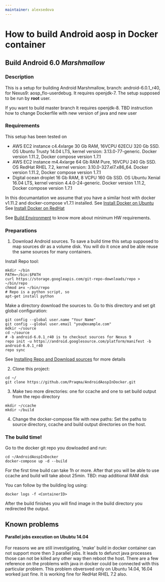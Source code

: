 ```yaml
---
maintainer: alexsedova
---
```


# How to build Android aosp in Docker container


## Build Android 6.0 *Marshmallow*
### Description 

This is a setup for building Android Marshmallow, branch: android-6.0.1\_r40, for Nexus9: aosp_flo-userdebug. It requires openjdk-7. The setup supposed to be run by **root** user. 

If you want to build master branch It requires openjdk-8. TBD instruction how to change Dockerfile with new version of java and new user 

### Requirements
This setup has been tested on

* AWS EC2 instance c4.4xlarge 30 Gb RAM, 16VCPU 62ECU 320 Gb SSD. OS Ubuntu Trusty 14.04 LTS, kernel version: 3.13.0-77-generic. Docker version 1.11.2, Docker compose version 1.7.1
* AWS EC2 instance m4.4xlarge 64 Gb RAM Pure, 16VCPU 240 Gb SSD. OS RedHat RHEL 7.2, kernel version: 3.10.0-327.el7.x86_64. Docker version 1.11.2, Docker compose version 1.7.1
* Digital ocean droplet 16 Gb RAM, 8 VCPU 160 Gb SSD. OS Ubuntu Xenial 16.04 LTS, kernel version 4.4.0-24-generic. Docker version 1.11.2, Docker compose version 1.7.1

In this documantation we assume that you have a similar host with docker v1.11.2 and docker-compose v1.7.1 installed. See [Install Docker on Ubuntu](https://docs.docker.com/engine/installation/linux/ubuntulinux/)
See [Install Docker on RedHat](https://docs.docker.com/engine/installation/linux/rhel/)

See [Build Environment](https://source.android.com/source/requirements.html#hardware-requirements) to know more about minimum HW requirements. 

### Preparations 
1. Download Android sources. To save a build time this setup supposed to map sources dir as a volume disk. You will do it once and be able reuse the same sources for many containers.

 Install Repo tool:
 
 ```
 mkdir ~/bin
 PATH=~/bin:$PATH
 curl https://storage.googleapis.com/git-repo-downloads/repo > ~/bin/repo
 chmod a+x ~/bin/repo
 # Repo is a python script, so
 apt-get install python
 ```

 Make a directory download the sources to.
 Go to this directory and set git global configuration:

 ```
 git config --global user.name "Your Name"
 git config --global user.email "you@example.com"
 mdkir ~/source
 cd ~/source
 # -b android-6.0.1_r40 is to checkout sources for Nexus 9
 repo init -u https://android.googlesource.com/platform/manifest -b android-6.0.1_r40
 repo sync
 ```
 See [Installing Repo and Download sources](https://source.android.com/source/downloading.html#installing-repo) for more details

2. Clone this project:
 ```
 cd ~/
 git clone https://github.com/Praqma/AndroidAospInDocker.git
 ```

3. Make two more directories: one for ccache and one to set build output from the repo directory

 ```
 mkdir ~/ccache
 mkdir ~/build
 ```

4. Change the docker-compose file with new paths:
Set the paths to source directory, ccache and build output directories on the host.   

### The build time!
Go to the docker git repo you dowloaded and run:

```
cd ~/AndroidAospInDocker
docker-compose up -d --build
```

For the first time build can take 1h or more. After that you will be able to use ccache and build will take about 25min.
TBD: map additional RAM disk

You can follow by the building log using:

```
docker logs -f <ContainerID>
```
 
After the build finishes you will find image in the build directory you redirected the output.

## Known problems

#### Parallel jobs execution on Ububtu 14.04

For reasons we are still investigating, 'make' build in docker container can not support more then 3 parallel jobs. It leads to defunct java processes those can not be killed any other way then reboot the host. There are a few reference on the problems with java in docker could be connected with this particular problem. This problem obversved only on Ubuntu 14.04, 16.04 worked just fine. It is working fine for RedHat RHEL 7.2 also.

 
